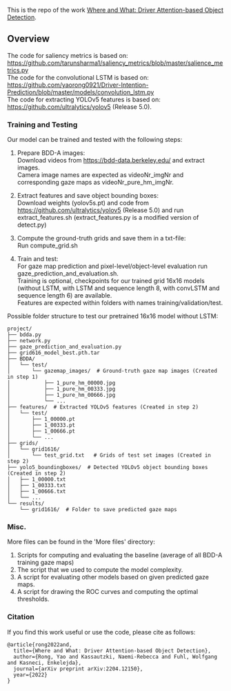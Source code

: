 This is the repo of the work [Where and What: Driver Attention-based Object Detection](https://arxiv.org/pdf/2204.12150.pdf).

## Overview
The code for saliency metrics is based on: https://github.com/tarunsharma1/saliency_metrics/blob/master/salience_metrics.py   
The code for the convolutional LSTM is based on: https://github.com/yaorong0921/Driver-Intention-Prediction/blob/master/models/convolution_lstm.py   
The code for extracting YOLOv5 features is based on:  https://github.com/ultralytics/yolov5 (Release 5.0).  

### Training and Testing
Our model can be trained and tested with the following steps:

1. Prepare BDD-A images:  
Download videos from https://bdd-data.berkeley.edu/ and extract images.   
Camera image names are expected as videoNr_imgNr and corresponding gaze maps as videoNr_pure_hm_imgNr.

2. Extract features and save object bounding boxes:  
Download weights (yolov5s.pt) and code from https://github.com/ultralytics/yolov5 (Release 5.0) and run extract_features.sh
(extract_features.py is a modified version of detect.py)

3. Compute the ground-truth grids and save them in a txt-file:  
Run compute_grid.sh

4. Train and test:  
For gaze map prediction and pixel-level/object-level evaluation run gaze_prediction_and_evaluation.sh.  
Training is optional, checkpoints for our trained grid 16x16 models (without LSTM, with LSTM and sequence length 8, with convLSTM and sequence length 6) are available.      
Features are expected within folders with names training/validation/test.   


Possible folder structure to test our pretrained 16x16 model without LSTM:  
```
project/  
├── bdda.py   
├── network.py   
├── gaze_prediction_and_evaluation.py   
├── grid616_model_best.pth.tar  
├── BDDA/   
│   └── test/   
│       └── gazemap_images/  # Ground-truth gaze map images (Created in step 1)  
│           ├── 1_pure_hm_00000.jpg  
│           ├── 1_pure_hm_00333.jpg  
│           ├── 1_pure_hm_00666.jpg  
│           └── ...  
├── features/  # Extracted YOLOv5 features (Created in step 2)  
│   └── test/  
│       ├── 1_00000.pt  
│       ├── 1_00333.pt  
│       ├── 1_00666.pt  
│       └── ...  
├── grids/  
│   └── grid1616/  
│       └── test_grid.txt   # Grids of test set images (Created in step 2)  
├── yolo5_boundingboxes/  # Detected YOLOv5 object bounding boxes (Created in step 2)  
│   ├── 1_00000.txt  
│   ├── 1_00333.txt  
│   ├── 1_00666.txt  
│   └── ...  
└── results/   
    └── grid1616/  # Folder to save predicted gaze maps     
```



### Misc.
More files can be found in the 'More files' directory:  
1. Scripts for computing and evaluating the baseline (average of all BDD-A training gaze maps)  
2. The script that we used to compute the model complexity.  
3. A script for evaluating other models based on given predicted gaze maps.  
4. A script for drawing the ROC curves and computing the optimal thresholds.  


### Citation
If you find this work useful or use the code, please cite as follows:

```
@article{rong2022and,
  title={Where and What: Driver Attention-based Object Detection},
  author={Rong, Yao and Kassautzki, Naemi-Rebecca and Fuhl, Wolfgang and Kasneci, Enkelejda},
  journal={arXiv preprint arXiv:2204.12150},
  year={2022}
}
```
